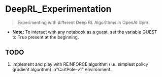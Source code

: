 # DeepRL_Experimentation
>Experimenting with different Deep RL Algorithms in OpenAI Gym

* **Note:** To interact with any notebook as a guest, set the variable GUEST to True present at the beginning.

## TODO
1. Implement and play with REINFORCE algorithm (i.e. simplest policy gradient algorithm) in"CartPole-v1" environment.

